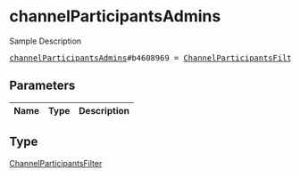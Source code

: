 # channelParticipantsAdmins

Sample Description

<pre>
<a href="../constructor/channelParticipantsAdmins.md">channelParticipantsAdmins</a>#b4608969 = <a href="../type/ChannelParticipantsFilter.md">ChannelParticipantsFilter</a>;
</pre>

## Parameters

| Name | Type | Description |
|------|:----:|-------------|

## Type

[ChannelParticipantsFilter](../type/ChannelParticipantsFilter.md)
